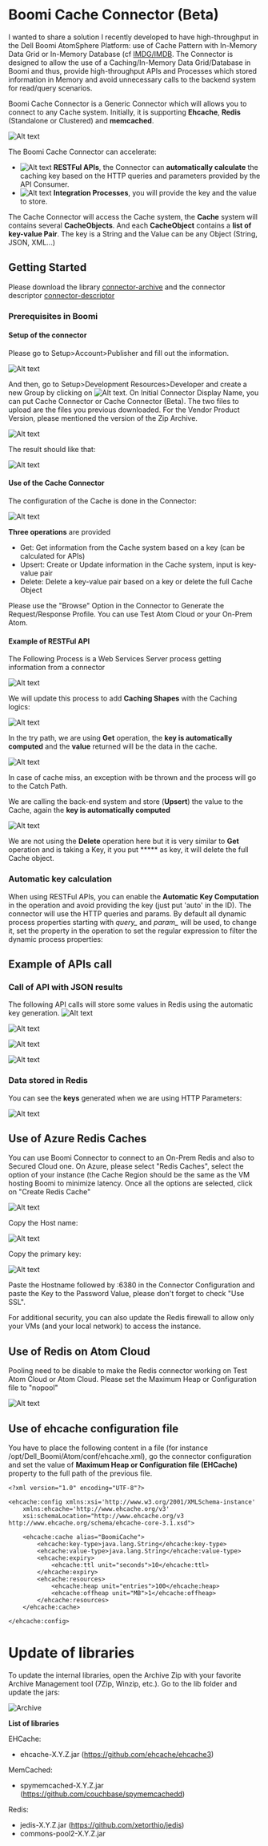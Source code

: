 # Boomi Cache Connector (Beta)

I wanted to share a solution I recently developed to have high-throughput in the Dell Boomi AtomSphere Platform: use of Cache Pattern with In-Memory Data Grid or In-Memory Database (cf [IMDG/IMDB](https://en.wikipedia.org/wiki/List_of_in-memory_databases). 
The Connector is designed to allow the use of a Caching/In-Memory Data Grid/Database in Boomi and thus, provide high-throughput APIs and Processes which stored information in Memory and avoid unnecessary calls to the backend system for read/query scenarios.

Boomi Cache Connector is a Generic Connector which will allows you to connect to any Cache system. Initially, it is supporting **Ehcache**,  **Redis** (Standalone or Clustered) and **memcached**.

![Alt text](resources/BoomiCache_Connector.png?raw=true "BoomiCache")

The Boomi Cache Connector can accelerate: 

- ![Alt text](resources/API.png?raw=true "BoomiCache") **RESTFul APIs**, the Connector can **automatically calculate** the caching key based on the HTTP queries and parameters provided by the API Consumer.
- ![Alt text](resources/Process.png?raw=true "BoomiCache") **Integration Processes**, you will provide the key and the value to store.


The Cache Connector will access the Cache system, the **Cache** system will contains several **CacheObjects**. And each **CacheObject** contains a **list of key-value Pair**. The key is a String and the Value can be any Object (String, JSON, XML...)


## Getting Started

Please download the library [connector-archive](BoomiCacheConnector-0.60.zip?raw=true) and the connector descriptor [connector-descriptor](connector-descriptor.xml?raw=true)

### Prerequisites in Boomi

#### Setup of the connector

Please go to Setup>Account>Publisher and fill out the information.

![Alt text](resources/Publisher.png?raw=true "BoomiCache")

And then, go to Setup>Development Resources>Developer and create a new Group by clicking on ![Alt text](resources/Boomi_Developer_Connector_Init.png?raw=true "BoomiCache"). On Initial Connector Display Name, you can put Cache Connector or Cache Connector (Beta). The two files to upload are the files you previous downloaded. For the Vendor Product Version, please mentioned the version of the Zip Archive.

![Alt text](resources/Boomi_Developer_Connector.png?raw=true "BoomiCache")

The result should like that:

![Alt text](resources/Boomi_Developer_Connector_Done.png?raw=true "BoomiCache")


#### Use of the Cache Connector

The configuration of the Cache is done in the Connector:

![Alt text](resources/BoomiCache_Connector_Config.png?raw=true "BoomiCache")

**Three operations** are provided

- Get: Get information from the Cache system based on a key (can be calculated for APIs)
- Upsert: Create or Update information in the Cache system, input is key-value pair
- Delete: Delete a key-value pair based on a key or delete the full Cache Object

Please use the "Browse" Option in the Connector to Generate the Request/Response Profile. You can use Test Atom Cloud or your On-Prem Atom. 

#### Example of RESTFul API 
The Following Process is a Web Services Server process getting information from a connector

![Alt text](resources/Boomi_Process_NoCache.png?raw=true "BoomiCache")

We will update this process to add **Caching Shapes** with the Caching logics:

![Alt text](resources/Boomi_Process_BoomiCacheConnector.png?raw=true "BoomiCache")

In the try path, we are using **Get** operation, the **key is automatically computed** and the **value** returned will be the data in the cache.

![Alt text](resources/Boomi_Op_Get.png?raw=true "BoomiCache")

In case of cache miss, an exception with be thrown and the process will go to the Catch Path.

We are calling the back-end system and store (**Upsert**) the value to the Cache, again the **key is automatically computed** 

![Alt text](resources/Boomi_Op_Upsert.png?raw=true "BoomiCache")

We are not using the **Delete** operation here but it is very similar to **Get** operation and is taking a Key, it you put ***** as key, it will delete the full Cache object.

### Automatic key calculation
When using RESTFul APIs, you can enable the **Automatic Key Computation** in the operation and avoid providing the key (just put 'auto' in the ID). The connector will use the HTTP queries and params.
By default all dynamic process properties starting with *query_* and *param_* will be used, to change it, set the property in the operation to set the regular expression to filter the dynamic process properties:


## Example of APIs call

### Call of API with JSON results

The following API calls will store some values in Redis using the automatic key generation.
![Alt text](resources/Boomi_API_Call.png?raw=true "BoomiCache")

![Alt text](resources/Boomi_API_Call_2.png?raw=true "BoomiCache")

![Alt text](resources/Boomi_API_Call_3.png?raw=true "BoomiCache")

![Alt text](resources/Boomi_API_Call_4.png?raw=true "BoomiCache")

### Data stored in Redis

You can see the **keys** generated when we are using HTTP Parameters:

![Alt text](resources/Boomi_API_Redis.png?raw=true "BoomiCache")


## Use of Azure Redis Caches

You can use Boomi Connector to connect to an On-Prem Redis and also to Secured Cloud one. On Azure, please select "Redis Caches", select the option of your instance (the Cache Region should be the same as the VM hosting Boomi to minimize latency.
Once all the options are selected, click on "Create Redis Cache"

![Alt text](resources/Azure_Redis_0.png?raw=true "BoomiCache")

Copy the Host name:

![Alt text](resources/Azure_Redis_1.png?raw=true "BoomiCache")

Copy the primary key:

![Alt text](resources/Azure_Redis_2.png?raw=true "BoomiCache")

Paste the Hostname followed by :6380 in the Connector Configuration and paste the Key to the Password Value, please don't forget to check "Use SSL".

For additional security, you can also update the Redis firewall to allow only your VMs (and your local network) to access the instance. 

## Use of Redis on Atom Cloud

Pooling need to be disable to make the Redis connector working on Test Atom Cloud or Atom Cloud. Please set the Maximum Heap or Configuration file to "nopool"

![Alt text](resources/Azure_Redis_Atom_Cloud.png?raw=true "BoomiCache")


## Use of ehcache configuration file

You have to place the following content in a file (for instance /opt/Dell_Boomi/Atom/conf/ehcache.xml), go the connector configuration and set the value of **Maximum Heap or Configuration file (EHCache)** property to the full path of the previous file.

```
<?xml version="1.0" encoding="UTF-8"?>

<ehcache:config xmlns:xsi='http://www.w3.org/2001/XMLSchema-instance'
	xmlns:ehcache='http://www.ehcache.org/v3'
	xsi:schemaLocation="http://www.ehcache.org/v3 http://www.ehcache.org/schema/ehcache-core-3.1.xsd">

	<ehcache:cache alias="BoomiCache">
		<ehcache:key-type>java.lang.String</ehcache:key-type>
		<ehcache:value-type>java.lang.String</ehcache:value-type>
		<ehcache:expiry>
			<ehcache:ttl unit="seconds">10</ehcache:ttl>
		</ehcache:expiry>
		<ehcache:resources>
			<ehcache:heap unit="entries">100</ehcache:heap>
			<ehcache:offheap unit="MB">1</ehcache:offheap>
		</ehcache:resources>
	</ehcache:cache>
	
</ehcache:config>
```

# Update of libraries

To update the internal libraries, open the Archive Zip with your favorite Archive Management tool (7Zip, Winzip, etc.). Go to the lib folder and update the jars:

![Archive](./resources/Archive.png?raw=true)

**List of libraries**

EHCache:

- ehcache-X.Y.Z.jar (https://github.com/ehcache/ehcache3)

MemCached:

- spymemcached-X.Y.Z.jar (https://github.com/couchbase/spymemcachedd)

Redis:

- jedis-X.Y.Z.jar (https://github.com/xetorthio/jedis)
- commons-pool2-X.Y.Z.jar